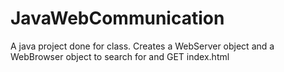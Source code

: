 # JavaWebCommunication
A java project done for class. Creates a WebServer object and a WebBrowser object to search for and GET index.html
